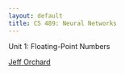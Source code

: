 ```yaml
---
layout: default
title: CS 489: Neural Networks
---
```


Unit 1: Floating-Point Numbers

[Jeff Orchard](cs.uwaterloo.ca/~jorchard)